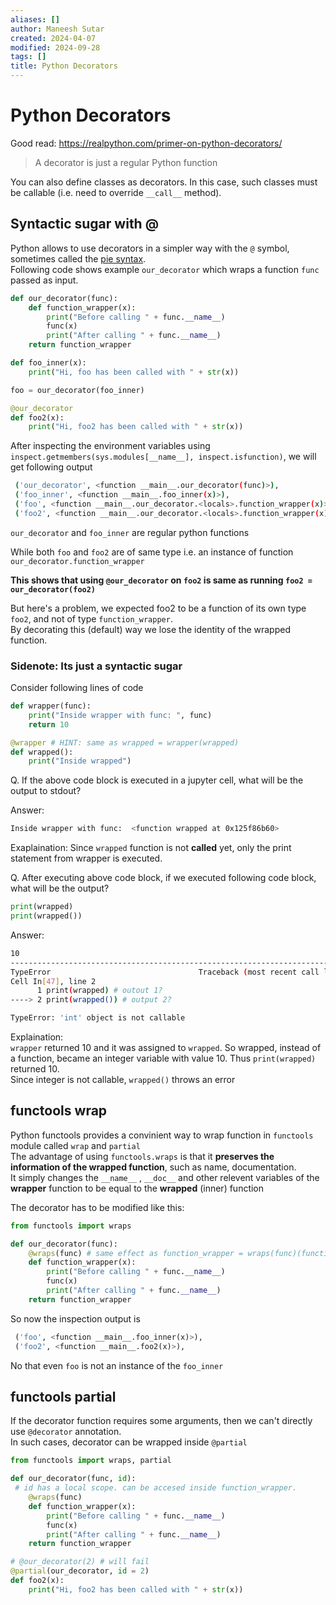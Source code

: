 ```yaml
---
aliases: []
author: Maneesh Sutar
created: 2024-04-07
modified: 2024-09-28
tags: []
title: Python Decorators
---
```


# Python Decorators

Good read: <https://realpython.com/primer-on-python-decorators/>

 > 
 > A decorator is just a regular Python function

You can also define classes as decorators. In this case, such classes must be callable (i.e. need to override `__call__` method).

## Syntactic sugar with @

Python allows to use decorators in a simpler way with the `@` symbol, sometimes called the [pie syntax](https://www.python.org/dev/peps/pep-0318/#background).  
Following code shows example `our_decorator` which wraps a function `func` passed as input.

````python
def our_decorator(func):
    def function_wrapper(x):
        print("Before calling " + func.__name__)
        func(x)
        print("After calling " + func.__name__)
    return function_wrapper

def foo_inner(x):
    print("Hi, foo has been called with " + str(x))

foo = our_decorator(foo_inner)

@our_decorator
def foo2(x):
    print("Hi, foo2 has been called with " + str(x))
````

After inspecting the environment variables using `inspect.getmembers(sys.modules[__name__], inspect.isfunction)`, we will get following output

````bash
 ('our_decorator', <function __main__.our_decorator(func)>),
 ('foo_inner', <function __main__.foo_inner(x)>),
 ('foo', <function __main__.our_decorator.<locals>.function_wrapper(x)>),
 ('foo2', <function __main__.our_decorator.<locals>.function_wrapper(x)>),
````

`our_decorator` and  `foo_inner` are regular python functions

While both `foo` and `foo2` are of same type i.e. an instance of function  `our_decorator.function_wrapper`

**This shows that using `@our_decorator` on `foo2` is same as running `foo2 = our_decorator(foo2)`**

But here's a problem, we expected foo2 to be a function of its own type `foo2`, and not of type `function_wrapper`.  
By decorating this (default) way we lose the identity of the wrapped function.

### Sidenote: Its just a syntactic sugar

Consider following lines of code

````python
def wrapper(func):
    print("Inside wrapper with func: ", func)
    return 10 

@wrapper # HINT: same as wrapped = wrapper(wrapped)
def wrapped():
    print("Inside wrapped")
````

Q. If the above code block is executed in a jupyter cell, what will be the output to stdout?

Answer:

````bash
Inside wrapper with func:  <function wrapped at 0x125f86b60>
````

Exaplaination: Since `wrapped` function is not **called** yet, only the print statement from wrapper is executed.

Q. After executing above code block, if we executed following code block, what will be the output?

````python
print(wrapped) 
print(wrapped())
````

Answer:

````bash
10
---------------------------------------------------------------------------
TypeError                                 Traceback (most recent call last)
Cell In[47], line 2
      1 print(wrapped) # outout 1?  
----> 2 print(wrapped()) # output 2? 

TypeError: 'int' object is not callable
````

Explaination:  
`wrapper` returned 10 and it was assigned to `wrapped`. So wrapped, instead of a function, became an integer variable with value 10. Thus `print(wrapped)` returned 10.  
Since integer is not callable, `wrapped()` throws an error

## functools wrap

Python functools provides a convinient way to wrap function in `functools` module called `wrap` and `partial`  
The advantage of using `functools.wraps` is that it **preserves the information of the wrapped function**, such as name, documentation.  
It simply changes the `__name__` , `__doc__` and other relevent variables of the **wrapper** function to be equal to the **wrapped** (inner) function

The decorator has to be modified like this:

````python
from functools import wraps

def our_decorator(func):
    @wraps(func) # same effect as function_wrapper = wraps(func)(function_wrapper)
    def function_wrapper(x):
        print("Before calling " + func.__name__)
        func(x)
        print("After calling " + func.__name__)
    return function_wrapper 
````

So now the inspection output is

````python
 ('foo', <function __main__.foo_inner(x)>),
 ('foo2', <function __main__.foo2(x)>),
````

No that even `foo` is not an instance of the `foo_inner`

## functools partial

If the decorator function requires some arguments, then we can't directly use `@decorator` annotation.  
In such cases, decorator can be wrapped inside `@partial`

````python
from functools import wraps, partial

def our_decorator(func, id):
 # id has a local scope. can be accesed inside function_wrapper.
    @wraps(func)
    def function_wrapper(x):
        print("Before calling " + func.__name__)
        func(x)
        print("After calling " + func.__name__)
    return function_wrapper

# @our_decorator(2) # will fail
@partial(our_decorator, id = 2)
def foo2(x):
    print("Hi, foo2 has been called with " + str(x))
````
